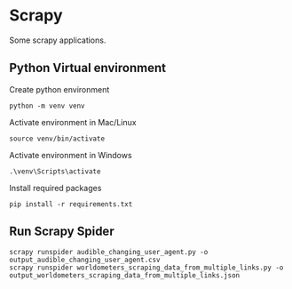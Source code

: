# Scrapy
Some scrapy applications.

## Python Virtual environment

Create python environment
```shell
python -m venv venv
```

Activate environment in Mac/Linux 
```shell
source venv/bin/activate
```

Activate environment in Windows 
```shell
.\venv\Scripts\activate
```

Install required packages
```shell
pip install -r requirements.txt
```

## Run Scrapy Spider

```shell
scrapy runspider audible_changing_user_agent.py -o output_audible_changing_user_agent.csv
scrapy runspider worldometers_scraping_data_from_multiple_links.py -o output_worldometers_scraping_data_from_multiple_links.json
```